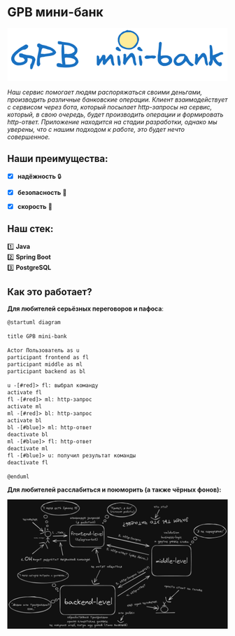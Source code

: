 GPB мини-банк 
===

![logo](pictures/logo.png)

_Наш сервис помогает людям распоряжаться своими деньгами, производить различные банковские операции. Клиент взаимодействует с сервисом через бота, который посылает http-запросы на сервис, который, в свою очередь, будет производить операции и формировать http-ответ.
Приложение находится на стадии разработки, однако мы уверены, 
что с нашим подходом к работе, это будет нечто совершенное._

## Наши преимущества:

- [x] **надёжность** :lock:
- [x] **безопасность** :cactus:
- [x] **скорость** :horse_racing:


## Наш стек:

:one: **Java**  
:two: **Spring Boot**  
:three: **PostgreSQL**  

## Как это работает?

**Для любителей серьёзных переговоров и пафоса**:
```plantuml
@startuml diagram

title GPB mini-bank

Actor Пользователь as u
participant frontend as fl
participant middle as ml
participant backend as bl

u -[#red]> fl: выбрал команду
activate fl
fl -[#red]> ml: http-запрос
activate ml
ml -[#red]> bl: http-запрос
activate bl
bl -[#blue]> ml: http-ответ
deactivate bl
ml -[#blue]> fl: http-ответ
deactivate ml
fl -[#blue]> u: получил результат команды
deactivate fl

@enduml
```
**Для любителей расслабиться и поюморить (а также чёрных фонов):**

![service.png](pictures/service.png)
